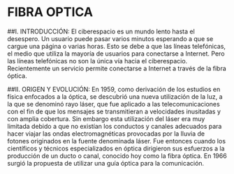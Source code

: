 # FIBRA OPTICA
##I. INTRODUCCIÓN:
   El ciberespacio es un mundo lento hasta el desespero. Un usuario puede pasar varios minutos esperando a que se cargue una página
   o varias horas. Esto se debe a que las líneas telefónicas, el medio que utiliza la mayoría de usuarios para conectarse a Internet.
   Pero las líneas telefónicas no son la única vía hacia el ciberespacio. Recientemente un servicio permite conectarse a Internet a 
   través de la fibra óptica.
   
##II. ORIGEN Y EVOLUCIÓN:
   En 1959, como derivación de los estudios en física enfocados a la óptica, se descubrió una nueva utilización de la luz, a la que 
   se denominó rayo láser, que fue aplicado a las telecomunicaciones con el fin de que los mensajes se transmitieran a velocidades 
   inusitadas y con amplia cobertura.
   Sin embargo esta utilización del láser era muy limitada debido a que no existían los conductos y canales adecuados para hacer 
   viajar las ondas electromagnéticas provocadas por la lluvia de fotones originados en la fuente denominada láser.
   Fue entonces cuando los científicos y técnicos especializados en óptica dirigieron sus esfuerzos a la producción de un ducto 
   o canal, conocido hoy como la fibra óptica. En 1966 surgió la propuesta de utilizar una guía óptica para la comunicación.
